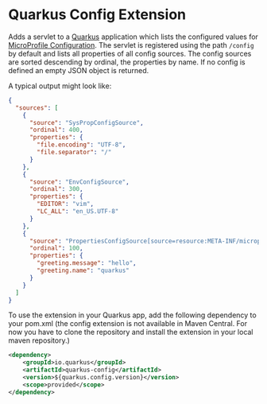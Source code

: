 # Quarkus Config Extension

Adds a servlet to a [Quarkus](https://quarkus.io) application which lists the configured values for [MicroProfile Configuration](https://microprofile.io/project/eclipse/microprofile-config). The servlet is registered using the path `/config` by default and lists all properties of all config sources. The config sources are sorted descending by ordinal, the properties by name. If no config is defined an empty JSON object is returned. 

A typical output might look like:
```json
{
  "sources": [
    {
      "source": "SysPropConfigSource",
      "ordinal": 400,
      "properties": {
        "file.encoding": "UTF-8",
        "file.separator": "/"
      }
    },
    {
      "source": "EnvConfigSource",
      "ordinal": 300,
      "properties": {
        "EDITOR": "vim",
        "LC_ALL": "en_US.UTF-8"
      }
    },
    {
      "source": "PropertiesConfigSource[source=resource:META-INF/microprofile-config.properties]",
      "ordinal": 100,
      "properties": {
        "greeting.message": "hello",
        "greeting.name": "quarkus"
      }
    }
  ]
}
```

To use the extension in your Quarkus app, add the following dependency to your pom.xml (the config extension is not available in Maven Central. For now you have to clone the repository and install the extension in your local maven repository.)

```xml
<dependency>
    <groupId>io.quarkus</groupId>
    <artifactId>quarkus-config</artifactId>
    <version>${quarkus.config.version}</version>
    <scope>provided</scope>
</dependency>
```
